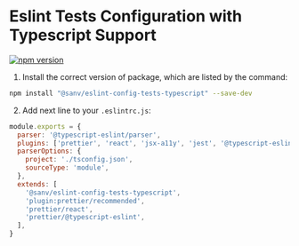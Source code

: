 # Eslint Tests Configuration with Typescript Support

[![npm version](https://badge.fury.io/js/%40sanv%2Feslint-config-tests-typescript.svg)](https://badge.fury.io/js/%40sanv%2Feslint-config-tests-typescript)

1. Install the correct version of package, which are listed by the command:

```bash
npm install "@sanv/eslint-config-tests-typescript" --save-dev
```

2. Add next line to your `.eslintrc.js`:

```js
module.exports = {
  parser: '@typescript-eslint/parser',
  plugins: ['prettier', 'react', 'jsx-a11y', 'jest', '@typescript-eslint'],
  parserOptions: {
    project: './tsconfig.json',
    sourceType: 'module',
  },
  extends: [
    '@sanv/eslint-config-tests-typescript',
    'plugin:prettier/recommended',
    'prettier/react',
    'prettier/@typescript-eslint',
  ],
}
```
